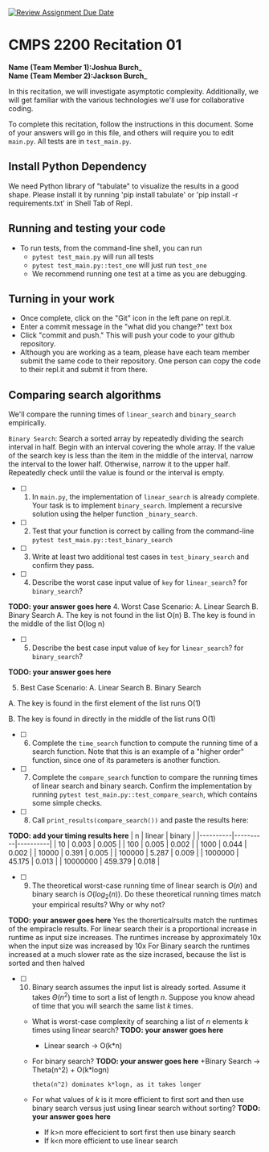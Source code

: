 [![Review Assignment Due Date](https://classroom.github.com/assets/deadline-readme-button-22041afd0340ce965d47ae6ef1cefeee28c7c493a6346c4f15d667ab976d596c.svg)](https://classroom.github.com/a/tqM-lrvp)
# CMPS 2200  Recitation 01

**Name (Team Member 1):**______Joshua Burch_______  
**Name (Team Member 2):**____________Jackson Burch_____________

In this recitation, we will investigate asymptotic complexity. Additionally, we will get familiar with the various technologies we'll use for collaborative coding.

To complete this recitation, follow the instructions in this document. Some of your answers will go in this file, and others will require you to edit `main.py`. All tests are in `test_main.py`.

## Install Python Dependency

We need Python library of "tabulate" to visualize the results in a good shape. Please install it by running 'pip install tabulate' or 'pip install -r requirements.txt' in Shell Tab of Repl.  

## Running and testing your code

- To run tests, from the command-line shell, you can run
  + `pytest test_main.py` will run all tests
  + `pytest test_main.py::test_one` will just run `test_one`
  + We recommend running one test at a time as you are debugging.

## Turning in your work

- Once complete, click on the "Git" icon in the left pane on repl.it.
- Enter a commit message in the "what did you change?" text box
- Click "commit and push." This will push your code to your github repository.
- Although you are working as a team, please have each team member submit the same code to their repository. One person can copy the code to their repl.it and submit it from there.

## Comparing search algorithms

We'll compare the running times of `linear_search` and `binary_search` empirically.

`Binary Search`: Search a sorted array by repeatedly dividing the search interval in half. Begin with an interval covering the whole array. If the value of the search key is less than the item in the middle of the interval, narrow the interval to the lower half. Otherwise, narrow it to the upper half. Repeatedly check until the value is found or the interval is empty.

- [ ] 1. In `main.py`, the implementation of `linear_search` is already complete. Your task is to implement `binary_search`. Implement a recursive solution using the helper function `_binary_search`. 

- [ ] 2. Test that your function is correct by calling from the command-line `pytest test_main.py::test_binary_search`

- [ ] 3. Write at least two additional test cases in `test_binary_search` and confirm they pass.

- [ ] 4. Describe the worst case input value of `key` for `linear_search`? for `binary_search`? 

**TODO: your answer goes here**
4. Worst Case Scenario: A. Linear Search B. Binary Search
A. The key is not found in the list O(n)
B. The key is found in the middle of the list O(log n)

- [ ] 5. Describe the best case input value of `key` for `linear_search`? for `binary_search`? 

**TODO: your answer goes here**

5. Best Case Scenario: A. Linear Search B. Binary Search

A. The key is found in the first element of the list runs O(1)

B. The key is found in directly in the middle of the list runs O(1)

- [ ] 6. Complete the `time_search` function to compute the running time of a search function. Note that this is an example of a "higher order" function, since one of its parameters is another function.

- [ ] 7. Complete the `compare_search` function to compare the running times of linear search and binary search. Confirm the implementation by running `pytest test_main.py::test_compare_search`, which contains some simple checks.

- [ ] 8. Call `print_results(compare_search())` and paste the results here:

**TODO: add your timing results here**
|        n |   linear |   binary |
|----------|----------|----------|
|       10 |    0.003 |    0.005 |
|      100 |    0.005 |    0.002 |
|     1000 |    0.044 |    0.002 |
|    10000 |    0.391 |    0.005 |
|   100000 |    5.287 |    0.009 |
|  1000000 |   45.175 |    0.013 |
| 10000000 |  459.379 |    0.018 |

- [ ] 9. The theoretical worst-case running time of linear search is $O(n)$ and binary search is $O(log_2(n))$. Do these theoretical running times match your empirical results? Why or why not?

**TODO: your answer goes here**
Yes the thorerticalrsults match the runtimes of the empiracle results. For linear search their is a proportional increase in runtime as input size increases. The runtimes increase by approximately 10x when the input size was increased by 10x
For Binary search the runtimes increased  at a much slower rate as the size incrased, because the list is sorted and then halved

- [ ] 10. Binary search assumes the input list is already sorted. Assume it takes $\Theta(n^2)$ time to sort a list of length $n$. Suppose you know ahead of time that you will search the same list $k$ times. 
  + What is worst-case complexity of searching a list of $n$ elements $k$ times using linear search? **TODO: your answer goes here**
      + Linear search -> O(k*n)
    
  + For binary search? **TODO: your answer goes here**
      +Binary Search -> Theta(n^2) + O(k*logn)
    
        theta(n^2) dominates k*logn, as it takes longer
  + For what values of $k$ is it more efficient to first sort and then use binary search versus just using linear search without sorting? **TODO: your answer goes here**
    + If k>n more effecicient to sort first then use binary search
    + If k<n more efficient to use linear search 
        
